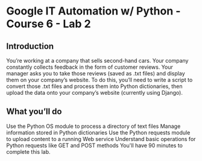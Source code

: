 # Google IT Automation w/ Python - Course 6 - Lab 2
## Introduction
You’re working at a company that sells second-hand cars. Your company constantly collects feedback in the form of customer reviews. Your manager asks you to take those reviews (saved as .txt files) and display them on your company’s website. To do this, you’ll need to write a script to convert those .txt files and process them into Python dictionaries, then upload the data onto your company’s website (currently using Django).

## What you’ll do
Use the Python OS module to process a directory of text files
Manage information stored in Python dictionaries
Use the Python requests module to upload content to a running Web service
Understand basic operations for Python requests like GET and POST methods
You'll have 90 minutes to complete this lab.
